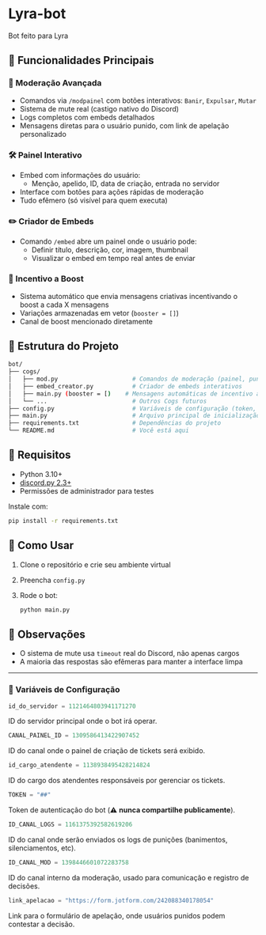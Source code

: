 # Lyra-bot
Bot feito para Lyra

## 🧠 Funcionalidades Principais

### 🔧 Moderação Avançada
- Comandos via `/modpainel` com botões interativos: `Banir`, `Expulsar`, `Mutar`
- Sistema de mute real (castigo nativo do Discord)
- Logs completos com embeds detalhados
- Mensagens diretas para o usuário punido, com link de apelação personalizado

### 🛠️ Painel Interativo
- Embed com informações do usuário:
  - Menção, apelido, ID, data de criação, entrada no servidor
- Interface com botões para ações rápidas de moderação
- Tudo efêmero (só visível para quem executa)

### ✏️ Criador de Embeds
- Comando `/embed` abre um painel onde o usuário pode:
  - Definir título, descrição, cor, imagem, thumbnail
  - Visualizar o embed em tempo real antes de enviar

### 🚀 Incentivo a Boost
- Sistema automático que envia mensagens criativas incentivando o boost a cada X mensagens
- Variações armazenadas em vetor (`booster = []`)
- Canal de boost mencionado diretamente

## 📁 Estrutura do Projeto

```bash
bot/
├── cogs/
│   ├── mod.py                     # Comandos de moderação (painel, punições)
│   ├── embed_creator.py           # Criador de embeds interativos
│   ├── main.py (booster = [)    # Mensagens automáticas de incentivo ao boost
│   └── ...                        # Outros Cogs futuros
├── config.py                      # Variáveis de configuração (token, IDs, link de apelação)
├── main.py                        # Arquivo principal de inicialização do bot
├── requirements.txt               # Dependências do projeto
└── README.md                      # Você está aqui
```

## 🧩 Requisitos

* Python 3.10+
* [discord.py 2.3+](https://pypi.org/project/discord.py/)
* Permissões de administrador para testes

Instale com:

```bash
pip install -r requirements.txt
```

## 🧠 Como Usar

1. Clone o repositório e crie seu ambiente virtual
2. Preencha `config.py`
3. Rode o bot:

   ```bash
   python main.py
   ```

## 📌 Observações

* O sistema de mute usa `timeout` real do Discord, não apenas cargos
* A maioria das respostas são efêmeras para manter a interface limpa




---


### 📄 Variáveis de Configuração

```python
id_do_servidor = 1121464803941171270
```

ID do servidor principal onde o bot irá operar.

```python
CANAL_PAINEL_ID = 1309586413422907452  
```

ID do canal onde o painel de criação de tickets será exibido.

```python
id_cargo_atendente = 1138938495428214824  
```

ID do cargo dos atendentes responsáveis por gerenciar os tickets.

```python
TOKEN = "##"
```

Token de autenticação do bot (⚠️ **nunca compartilhe publicamente**).

```python
ID_CANAL_LOGS = 1161375392582619206 
```

ID do canal onde serão enviados os logs de punições (banimentos, silenciamentos, etc).

```python
ID_CANAL_MOD = 1398446601072283758
```

ID do canal interno da moderação, usado para comunicação e registro de decisões.

```python
link_apelacao = "https://form.jotform.com/242088340178054"
```

Link para o formulário de apelação, onde usuários punidos podem contestar a decisão.

